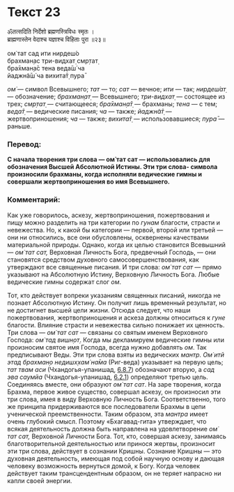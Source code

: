 # Текст 23

ॐतत्सदिति निर्देशो ब्रह्मणस्त्रिविधः स्मृतः ।  
ब्राह्मणास्तेन वेदाश्च यज्ञाश्च विहिताः पुरा ॥२३॥

ом̇ тат сад ити нирдеш́о  
брахман̣ас три-видхат̣ смр̣тат̣  
бра̄хман̣а̄с тена веда̄ш́ ча  
йаджн̃а̄ш́ ча вихита̄т̣ пура̄

_ом̇_ — символ Всевышнего; _тат_ — то; _сат_ — вечное; _ити_ — так; _нирдеш́ат̣_ — обозначение; _брахман̣ат̣_ — Всевышнего; _три-видхат̣_ — состоящее из трех; _смр̣тат̣_ — считающееся; _бра̄хман̣а̄т̣_ — брахманы; _тена_ — с тем; _веда̄т̣_ — ведические писания; _ча_ — также; _йаджн̃а̄т̣_ — жертвоприношения; _ча_ — также; _вихита̄т̣_ — использовавшиеся; _пура̄_ — раньше.

### Перевод:

**С начала творения три слова — ом̇ тат сат — использовались для обозначения Высшей Абсолютной Истины. Эти три слова- символа произносили брахманы, когда исполняли ведические гимны и совершали жертвоприношения во имя Всевышнего.**

### Комментарий:

Как уже говорилось, аскезу, жертвоприношения, пожертвования и пищу можно разделить на три категории по _гунам_ благости, страсти и невежества. Но, к какой бы категории — первой, второй или третьей — они ни относились, все они обусловлены, осквернены качествами материальной природы. Однако, когда их целью становится Всевышний — _ом̇ тат сат,_ Верховная Личность Бога, предвечный Господь, — они становятся средством духовного самосовершенствования, как утверждают все священные писания. И три слова: _ом̇ тат сат_ — прямо указывают на Абсолютную Истину, Верховную Личность Бога. Любые ведические гимны содержат слог _ом_.

Тот, кто действует вопреки указаниям священных писаний, никогда не познает Абсолютную Истину. Он получит лишь временный результат, но не достигнет высшей цели жизни. Отсюда следует, что наши пожертвования, жертвоприношения и аскеза должны относиться к _гуне_ благости. Влияние страсти и невежества сильно понижает их ценность. Три слова — _ом̇ тат сат_ — связаны со святым именем Верховного Господа: _ом̇ тад вишн̣от̣_. Когда мы декламируем ведические гимны или произносим святое имя Господа, всегда нужно добавлять _ом_. Так предписывают Веды. Эти три слова взяты из ведических _мантр. Ом̇ итй этад брахман̣о недишх̣хам̇ на̄ма_ (Риг-веда) указывает на первую цель; _тат твам аси_ (Чхандогья-упанишад, [6.8.7](#)) обозначают вторую, а _сад эва саумйа_ (Чхандогья-упанишад, [6.2.1](#)) определяют третью цель. Соединяясь вместе, они образуют _ом̇ тат сат_. На заре творения, когда Брахма, первое живое существо, совершал аскезу, он произносил эти три слова, имея в виду Верховную Личность Бога. Соответственно, того же принципа придерживаются все последователи Брахмы в цепи ученической преемственности. Таким образом, эта _мантра_ имеет очень глубокий смысл. Поэтому «Бхагавад-гита» утверждает, что всякая деятельность должна быть направлена на удовлетворение _ом̇ тат сат,_ Верховной Личности Бога. Тот, кто, совершая аскезу, занимаясь благотворительной деятельностью или принося жертвы, произносит эти три слова, действует в сознании Кришны. Сознание Кришны — это духовная деятельность, имеющая под собой научную основу и дающая человеку возможность вернуться домой, к Богу. Когда человек действует таким трансцендентным образом, он не теряет напрасно ни капли своей энергии.